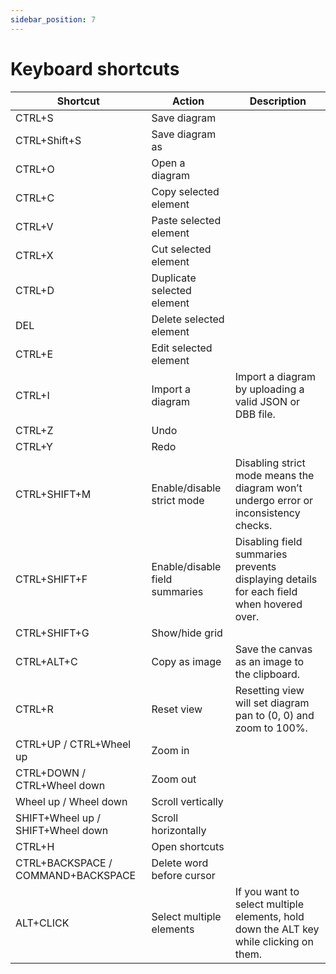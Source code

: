 ```yaml
---
sidebar_position: 7
---
```


# Keyboard shortcuts

| Shortcut | Action | Description |
| --- | --- | --- |
| CTRL+S | Save diagram |  |
| CTRL+Shift+S | Save diagram as |  |
| CTRL+O | Open a diagram |  |
| CTRL+C | Copy selected element |  |
| CTRL+V | Paste selected element |  |
| CTRL+X | Cut selected element |  |
| CTRL+D | Duplicate selected element |  |
| DEL | Delete selected element |  |
| CTRL+E | Edit selected element |  |
| CTRL+I | Import a diagram | Import a diagram by uploading a valid JSON or DBB file. |
| CTRL+Z | Undo |  |
| CTRL+Y | Redo |  |
| CTRL+SHIFT+M | Enable/disable strict mode | Disabling strict mode means the diagram won’t undergo error or inconsistency checks. |
| CTRL+SHIFT+F | Enable/disable field summaries | Disabling field summaries prevents displaying details for each field when hovered over. |
| CTRL+SHIFT+G | Show/hide grid |  |
| CTRL+ALT+C | Copy as image | Save the canvas as an image to the clipboard. |
| CTRL+R | Reset view | Resetting view will set diagram pan to (0, 0) and zoom to 100%. |
| CTRL+UP / CTRL+Wheel up | Zoom in |  |
| CTRL+DOWN / CTRL+Wheel down | Zoom out |  |
| Wheel up / Wheel down | Scroll vertically |  |
| SHIFT+Wheel up / SHIFT+Wheel down | Scroll horizontally |  |
| CTRL+H | Open shortcuts |  |
| CTRL+BACKSPACE / COMMAND+BACKSPACE | Delete word before cursor |  |
| ALT+CLICK | Select multiple elements | If you want to select multiple elements, hold down the ALT key while clicking on them. |

